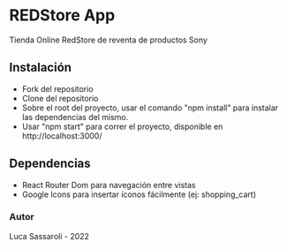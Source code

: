 # REDStore App

Tienda Online RedStore de reventa de productos Sony

## Instalación

- Fork del repositorio
- Clone del repositorio
- Sobre el root del proyecto, usar el comando "npm install" para instalar las dependencias del mismo.
- Usar "npm start" para correr el proyecto, disponible en http://localhost:3000/

## Dependencias

- React Router Dom para navegación entre vistas
- Google Icons para insertar íconos fácilmente (ej: shopping_cart)

### Autor

Luca Sassaroli -
2022